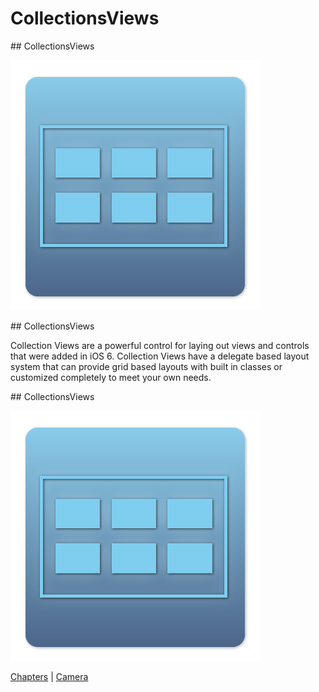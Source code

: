 # CollectionsViews

<slide>
## CollectionsViews

![](collectionviews.png "CollectionsViews") 

</slide>

<slide>
## CollectionsViews

Collection Views are a powerful control for laying out views and controls that were added in iOS 6. Collection Views have a delegate based layout system that can provide grid based layouts with built in classes or customized completely to meet your own needs.

</slide>
    
<slide>
## CollectionsViews

![](collectionviews.png "CollectionsViews") 

[Chapters](../reveal.html) | 
[Camera](../17-Camera/reveal.html)

</slide>
